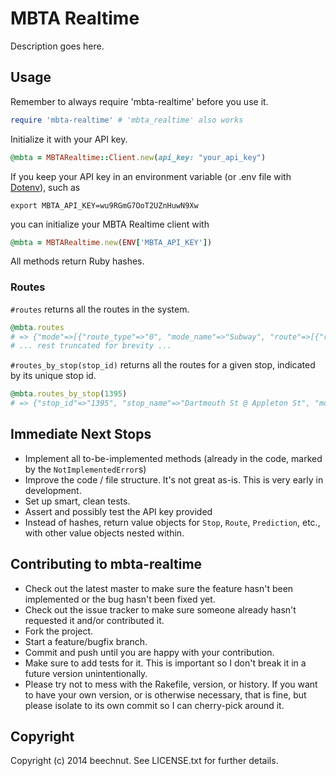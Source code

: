 # MBTA Realtime

Description goes here.

## Usage

Remember to always require 'mbta-realtime' before you use it.

```ruby
require 'mbta-realtime' # 'mbta_realtime' also works
```


Initialize it with your API key.

```ruby
@mbta = MBTARealtime::Client.new(api_key: "your_api_key")
```

If you keep your API key in an environment variable (or .env file with [Dotenv](https://github.com/bkeepers/dotenv)), such as

```
export MBTA_API_KEY=wu9RGmG7OoT2UZnHuwN9Xw
```

you can initialize your MBTA Realtime client with

```ruby
@mbta = MBTARealtime.new(ENV['MBTA_API_KEY'])
```

All methods return Ruby hashes.

### Routes

`#routes` returns all the routes in the system.

```ruby
@mbta.routes
# => {"mode"=>[{"route_type"=>"0", "mode_name"=>"Subway", "route"=>[{"route_id"=>"810_", "route_name"=>"Green Line"}, {"route_id"=>"813_", "route_name"=>"Green Line"}
# ... rest truncated for brevity ...
```

`#routes_by_stop(stop_id)` returns all the routes for a given stop, indicated by its unique stop id.

```ruby
@mbta.routes_by_stop(1395)
# => {"stop_id"=>"1395", "stop_name"=>"Dartmouth St @ Appleton St", "mode"=>[{"route_type"=>"3", "mode_name"=>"Bus", "route"=>[{"route_id"=>"10", "route_name"=>"10"}, {"route_id"=>"170", "route_name"=>"170"}]}]} 
```


## Immediate Next Stops

+ Implement all to-be-implemented methods (already in the code, marked by the `NotImplementedError`s)
+ Improve the code / file structure. It's not great as-is. This is very early in development.
+ Set up smart, clean tests.
+ Assert and possibly test the API key provided
+ Instead of hashes, return value objects for `Stop`, `Route`, `Prediction`, etc., with other value objects nested within.




## Contributing to mbta-realtime
 
* Check out the latest master to make sure the feature hasn't been implemented or the bug hasn't been fixed yet.
* Check out the issue tracker to make sure someone already hasn't requested it and/or contributed it.
* Fork the project.
* Start a feature/bugfix branch.
* Commit and push until you are happy with your contribution.
* Make sure to add tests for it. This is important so I don't break it in a future version unintentionally.
* Please try not to mess with the Rakefile, version, or history. If you want to have your own version, or is otherwise necessary, that is fine, but please isolate to its own commit so I can cherry-pick around it.

## Copyright

Copyright (c) 2014 beechnut. See LICENSE.txt for
further details.

